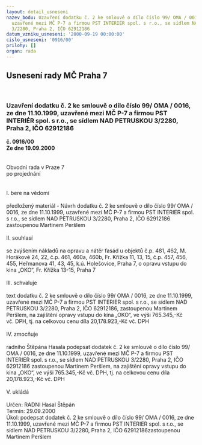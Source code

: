 ```yaml
---
layout: detail_usneseni
nazev_bodu: Uzavření dodatku č. 2 ke smlouvě o dílo číslo 99/ OMA / 0016, ze dne 11.10.1999,
  uzavřené mezi MČ P-7 a firmou PST INTERIÉR spol. s r.o., se sídlem NAD PETRUSKOU
  3/2280, Praha 2, IČO 62912186
datum_vzniku_usneseni: '2000-09-19 00:00:00'
cislo_usneseni: '0916/00'
prilohy: []
organ: rada
---
```

<div id="ucUsn_pList" class="usn">
	<span><h2>Usnesení rady MČ Praha 7 </h2>
<br></span><div class="standBody">
<span><h3>Uzavření dodatku č. 2 ke smlouvě o dílo číslo 99/ OMA / 0016, ze dne 11.10.1999, uzavřené mezi MČ P-7 a firmou PST INTERIÉR spol. s r.o., se sídlem NAD PETRUSKOU 3/2280, Praha 2, IČO 62912186</h3></span><div class="center">
		<strong>č. 0916/00</strong><br>
	</div>
<div class="center">
		<strong>Ze dne 19.09.2000</strong><br><br>
	</div>     <br>Obvodní rada v Praze 7<br>po projednání<br><br><br>I.	bere na vědomí<br><br> předložený materiál - Návrh dodatku	 č. 2 ke smlouvě o dílo číslo 99/ OMA / 0016, ze dne 11.10.1999, uzavřené mezi MČ P-7 a firmou PST INTERIER spol. s r.o., se sídlem NAD PETRUSKOU 3/2280, Praha 2, IČO 62912186 zastoupenou Martinem Peršlem			<br><br>II.	souhlasí <br><br>se zvýšením nákladů na opravu a nátěr fasád u objektů č.p. 481, 462, M. Horákové 24, 22, č.p. 461, 460a, 460b, Fr. Křížka 11, 13, 15, č.p. 457, 456, 455, Heřmanova 41, 43, 45, k.ú. Holešovice, Praha 7, o  opravu vstupu do kina „OKO“, Fr. Křížka 13-15, Praha 7<br><br>III.	schvaluje <br><br>text dodatku č. 2 ke smlouvě o dílo číslo 99/ OMA / 0016, ze dne 11.10.1999, uzavřené mezi MČ P-7 a firmou PST INTERIER spol. s r.o., se sídlem NAD PETRUSKOU 3/2280, Praha 2, IČO 62912186, zastoupenou Martinem Peršlem, na zajištění opravy vstupu do kina „OKO“, ve výši  765.345,-Kč  <br>vč. DPH,  tj. na celkovou cenu díla  20,178.923,-Kč   vč. DPH<br><br>IV.	zmocňuje <br><br>radního Štěpána Hasala podepsat dodatek č. 2 ke smlouvě o dílo číslo 99/ OMA / 0016, ze dne 11.10.1999, uzavřené mezi MČ P-7 a firmou PST INTERIER spol. s r.o., se sídlem NAD PETRUSKOU 3/2280, Praha 2, IČO 62912186 zastoupenou Martinem Peršlem, na zajištění opravy vstupu do kina „OKO“, ve výši 765.345,-Kč  vč. DPH,  tj. na celkovou cenu díla  20,178.923,-Kč  vč. DPH<br><br>V.	ukládá <br><br> Určen:	     	RADNI Hasal Štěpán<br>Termín: 29.09.2000<br>Úkol:	podepsat dodatek č. 2 ke smlouvě o dílo číslo 99/ OMA / 0016, ze dne 11.10.1999, uzavřené mezi MČ P-7 a firmou PST INTERIER spol. s r.o., se sídlem NAD PETRUSKOU 3/2280, Praha 2, IČO 62912186zastoupenou Martinem Peršlem<br> <br>
</div>
</div>